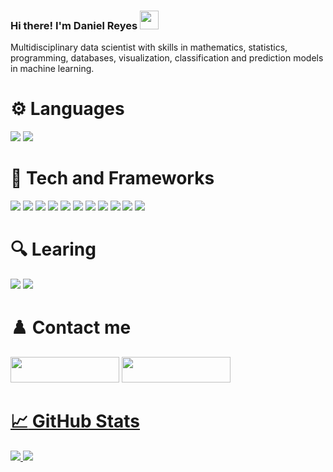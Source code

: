 ### Hi there! I'm Daniel Reyes <img src="https://github.com/l33pif/l33pif/blob/master/Images/Hi.gif" width="30" height="30">

Multidisciplinary data scientist with skills in mathematics, statistics, programming, databases, visualization, classification and prediction models in machine learning.

# :gear: Languages
<img src="https://img.shields.io/badge/Python-FFD43B?style=for-the-badge&logo=python&logoColor=blue"> <img src="https://img.shields.io/badge/C%2B%2B-00599C?style=for-the-badge&logo=c%2B%2B&logoColor=white"> 

# :pushpin: Tech and Frameworks
<img src="https://img.shields.io/badge/Numpy-777BB4?style=for-the-badge&logo=numpy&logoColor=white"> <img src="https://img.shields.io/badge/Pandas-2C2D72?style=for-the-badge&logo=pandas&logoColor=white"> <img src="https://img.shields.io/badge/Keras-D00000?style=for-the-badge&logo=Keras&logoColor=white"> <img src="https://img.shields.io/badge/PyTorch-EE4C2C?style=for-the-badge&logo=PyTorch&logoColor=white"> <img src="https://img.shields.io/badge/TensorFlow-FF6F00?style=for-the-badge&logo=TensorFlow&logoColor=white"> 
<img src="https://img.shields.io/badge/PostgreSQL-316192?style=for-the-badge&logo=postgresql&logoColor=white"> <img src="https://img.shields.io/badge/Docker-2CA5E0?style=for-the-badge&logo=docker&logoColor=white"> <img src="https://img.shields.io/badge/GitHub-100000?style=for-the-badge&logo=github&logoColor=white"> <img src="https://img.shields.io/badge/GIT-E44C30?style=for-the-badge&logo=git&logoColor=white"> <img src="https://img.shields.io/badge/scikit--learn-%23F7931E.svg?style=for-the-badge&logo=scikit-learn&logoColor=white"> <img src="https://img.shields.io/badge/Linux-FCC624?style=for-the-badge&logo=linux&logoColor=black"> 


# :mag: Learing
<img src="https://img.shields.io/badge/Amazon_AWS-FF9900?style=for-the-badge&logo=amazonaws&logoColor=white"> <img src="https://img.shields.io/badge/Apache_Spark-FFFFFF?style=for-the-badge&logo=apachespark&logoColor=#E35A16"> 

# :chess_pawn: Contact me
   
<a href="https://www.linkedin.com/in/danieldhats7" target="_blank"><img src="https://img.shields.io/badge/linkedin-%230077B5.svg?&style=for-the-badge&logo=linkedin&logoColor=white" height="41" width="174"></a>  <a href="https://twitter.com/danieldhats7" target="_blank"><img src="https://img.shields.io/badge/twitter-%231DA1F2.svg?&style=for-the-badge&logo=twitter&logoColor=white" height="41" width="174"></a>  <a href="https://www.instagram.com/danieldhats_/" target="_blank">

# :chart_with_upwards_trend: GitHub Stats

 <img src="https://github-readme-stats.vercel.app/api/top-langs/?username=danieldhats7">
 <img src="https://github-readme-stats.vercel.app/api?username=danieldhats7">
 

  
   
